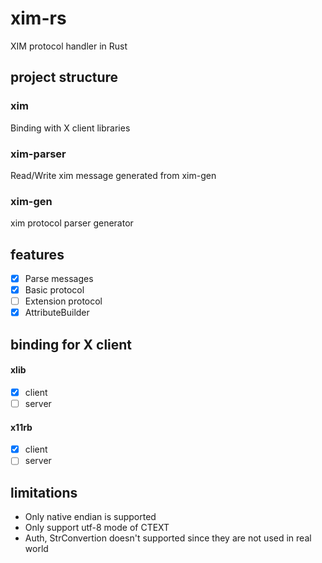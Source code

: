 # xim-rs

XIM protocol handler in Rust

## project structure

### xim

Binding with X client libraries

### xim-parser

Read/Write xim message generated from xim-gen

### xim-gen

xim protocol parser generator

## features

- [x] Parse messages
- [x] Basic protocol
- [ ] Extension protocol
- [x] AttributeBuilder

## binding for X client

#### xlib
- [x] client
- [ ] server

#### x11rb
- [x] client
- [ ] server

## limitations

* Only native endian is supported
* Only support utf-8 mode of CTEXT
* Auth, StrConvertion doesn't supported since they are not used in real world
